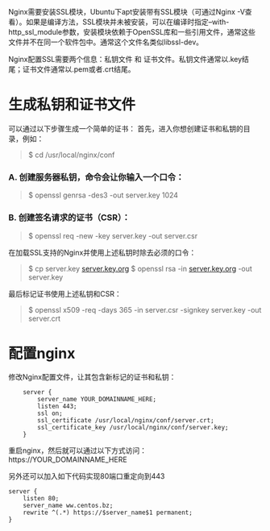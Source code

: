 Nginx需要安装SSL模块，Ubuntu下apt安装带有SSL模块（可通过Nginx -V查看）。如果是编译方法，SSL模块并未被安装，可以在编译时指定–with-http_ssl_module参数，安装模块依赖于OpenSSL库和一些引用文件，通常这些文件并不在同一个软件包中。通常这个文件名类似libssl-dev。

Nginx配置SSL需要两个信息：私钥文件 和 证书文件。私钥文件通常以.key结尾；证书文件通常以.pem或者.crt结尾。

# 生成私钥和证书文件

可以通过以下步骤生成一个简单的证书： 首先，进入你想创建证书和私钥的目录，例如：

> $ cd /usr/local/nginx/conf

### A. 创建服务器私钥，命令会让你输入一个口令：

> $ openssl genrsa -des3 -out server.key 1024

### B. 创建签名请求的证书（CSR）：

> $ openssl req -new -key server.key -out server.csr

在加载SSL支持的Nginx并使用上述私钥时除去必须的口令：

> $ cp server.key [server.key.org](http://server.key.org)
> $ openssl rsa -in [server.key.org](http://server.key.org) -out server.key

最后标记证书使用上述私钥和CSR：

> $ openssl x509 -req -days 365 -in server.csr -signkey server.key -out server.crt

# 配置nginx

修改Nginx配置文件，让其包含新标记的证书和私钥：

```
    server {
        server_name YOUR_DOMAINNAME_HERE;
        listen 443;
        ssl on;
        ssl_certificate /usr/local/nginx/conf/server.crt;
        ssl_certificate_key /usr/local/nginx/conf/server.key;
    }
```

重启nginx，然后就可以通过以下方式访问： https://YOUR_DOMAINNAME_HERE

另外还可以加入如下代码实现80端口重定向到443

```
server {
    listen 80;
    server_name ww.centos.bz;
    rewrite ^(.*) https://$server_name$1 permanent;
}
```